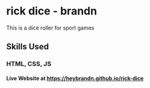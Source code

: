 # rick dice - brandn

This is a dice roller for sport games


## Skills Used

### HTML, CSS, JS

#### Live Website at https://heybrandn.github.io/rick-dice
